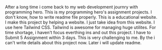 After a long time i come back to my web development journry with programming hero. This is my programming hero's assignment projects.
I don't know, how to write readme file properly.
This is a educational website. I make this project by helping a website. I just take idea from this website.
I use here Tailwind CSS. Tailwind is awesome for managing huge utilites.
For time shortage, i haven't focus everthing ins and out this project.
I have to Submit 5 Assignment within 3 days. This is very challenging to me.
By the i can't write details about this project now.
Later i will update readme.
